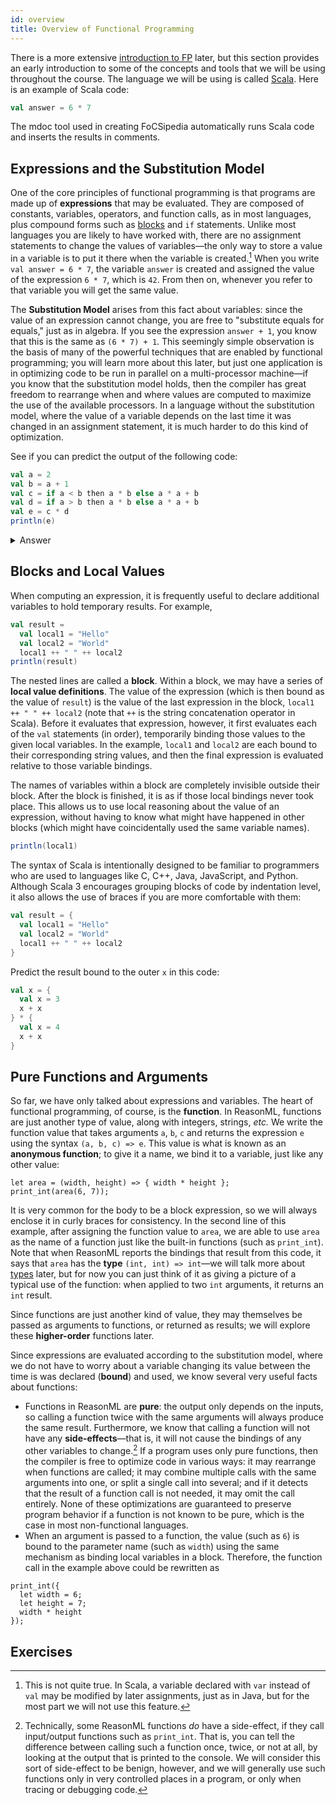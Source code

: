 ```yaml
---
id: overview
title: Overview of Functional Programming
---
```


There is a more extensive [introduction to FP](intro.md) later, but this section provides an early introduction to some of the concepts and tools that we will be using throughout the course.
The language we will be using is called [Scala](../scala.md).
Here is an example of Scala code:
```scala mdoc
val answer = 6 * 7
```
The mdoc tool used in creating FoCSipedia automatically runs Scala code and inserts the results in comments.

## Expressions and the Substitution Model

One of the core principles of functional programming is that programs are made up of **expressions** that may be evaluated.
They are composed of constants, variables, operators, and function calls, as in most languages, plus compound forms such as [blocks](#blocks-and-local-values) and `if` statements.
Unlike most languages you are likely to have worked with, there are no assignment statements to change the values of variables&mdash;the only way to store a value in a variable is to put it there when the variable is created.[^1]
When you write `val answer = 6 * 7`, the variable `answer` is created and assigned the value of the expression `6 * 7`, which is `42`.
From then on, whenever you refer to that variable you will get the same value.

[^1]: This is not quite true. In Scala, a variable declared with `var` instead of `val` may be modified by later assignments, just as in Java, but for the most part we will not use this feature.

The **Substitution Model** arises from this fact about variables: since the value of an expression cannot change, you are free to "substitute equals for equals," just as in algebra.
If you see the expression `answer + 1`, you know that this is the same as `(6 * 7) + 1`.
This seemingly simple observation is the basis of many of the powerful techniques that are enabled by functional programming; you will learn more about this later, but just one application is in optimizing code to be run in parallel on a multi-processor machine&mdash;if you know that the substitution model holds, then the compiler has great freedom to rearrange when and where values are computed to maximize the use of the available processors.
In a language without the substitution model, where the value of a variable depends on the last time it was changed in an assignment statement, it is much harder to do this kind of optimization.

See if you can predict the output of the following code:
```scala
val a = 2
val b = a + 1
val c = if a < b then a * b else a * a + b
val d = if a > b then a * b else a * a + b
val e = c * d
println(e)
```

<details>
    <summary>Answer</summary>

```scala mdoc
val a = 2
val b = a + 1
val c = if a < b then a * b else a * a + b
val d = if a > b then a * b else a * a + b
val e = c * d
println(e)
```
</details>

## Blocks and Local Values

When computing an expression, it is frequently useful to declare additional variables to hold temporary results.
For example,

```scala mdoc
val result =
  val local1 = "Hello"
  val local2 = "World"
  local1 ++ " " ++ local2
println(result)
```

The nested lines are called a **block**.
Within a block, we may have a series of **local value definitions**.
The value of the expression (which is then bound as the value of `result`) is the value of the last expression in the block, `local1 ++ " " ++ local2` (note that `++` is the string concatenation operator in Scala).
Before it evaluates that expression, however, it first evaluates each of the `val` statements (in order), temporarily binding those values to the given local variables.
In the example, `local1` and `local2` are each bound to their corresponding string values, and then the final expression is evaluated relative to those variable bindings.

The names of variables within a block are completely invisible outside their block.
After the block is finished, it is as if those local bindings never took place.
This allows us to use local reasoning about the value of an expression, without having to know what might have happened in other blocks (which might have coincidentally used the same variable names).

```scala mdoc:fail
println(local1)
```

The syntax of Scala is intentionally designed to be familiar to programmers who are used to languages like C, C++, Java, JavaScript, and Python.
Although Scala 3 encourages grouping blocks of code by indentation level, it also allows the use of braces if you are more comfortable with them:

```scala mdoc:reset
val result = {
  val local1 = "Hello"
  val local2 = "World"
  local1 ++ " " ++ local2
}
```

Predict the result bound to the outer `x` in this code:
```scala mdoc
val x = {
  val x = 3
  x + x
} * {
  val x = 4
  x + x
}
```

## Pure Functions and Arguments

So far, we have only talked about expressions and variables.
The heart of functional programming, of course, is the **function**.
In ReasonML, functions are just another type of value, along with integers, strings, _etc._
We write the function value that takes arguments `a`, `b`, `c` and returns the expression `e` using the syntax `(a, b, c) => e`.
This value is what is known as an **anonymous function**; to give it a name, we bind it to a variable, just like any other value:
```reason edit
let area = (width, height) => { width * height };
print_int(area(6, 7));
```
It is very common for the body to be a block expression, so we will always enclose it in curly braces for consistency.
In the second line of this example, after assigning the function value to `area`, we are able to use `area` as the name of a function just like the built-in functions (such as `print_int`).
Note that when ReasonML reports the bindings that result from this code, it says that `area` has the **type** `(int, int) => int`&mdash;we will talk more about [types](types.md) later, but for now you can just think of it as giving a picture of a typical use of the function: when applied to two `int` arguments, it returns an `int` result.

Since functions are just another kind of value, they may themselves be passed as arguments to functions, or returned as results; we will explore these **higher-order** functions later.

Since expressions are evaluated according to the substitution model, where we do not have to worry about a variable changing its value between the time is was declared (**bound**) and used, we know several very useful facts about functions:
* Functions in ReasonML are **pure**: the output only depends on the inputs, so calling a function twice with the same arguments will always produce the same result.
Furthermore, we know that calling a function will not have any **side-effects**&mdash;that is, it will not cause the bindings of any other variables to change.[^2]
If a program uses only pure functions, then the compiler is free to optimize code in various ways: it may rearrange when functions are called; it may combine multiple calls with the same arguments into one, or split a single call into several; and if it detects that the result of a function call is not needed, it may omit the call entirely.
None of these optimizations are guaranteed to preserve program behavior if a function is not known to be pure, which is the case in most non-functional languages.
* When an argument is passed to a function, the value (such as `6`) is bound to the parameter name (such as `width`) using the same mechanism as binding local variables in a block.
Therefore, the function call in the example above could be rewritten as
```reason edit
print_int({
  let width = 6;
  let height = 7;
  width * height
});
```

[^2]: Technically, some ReasonML functions _do_ have a side-effect, if they call input/output functions such as `print_int`.
That is, you can tell the difference between calling such a function once, twice, or not at all, by looking at the output that is printed to the console.
We will consider this sort of side-effect to be benign, however, and we will generally use such functions only in very controlled places in a program, or only when tracing or debugging code.

## Exercises